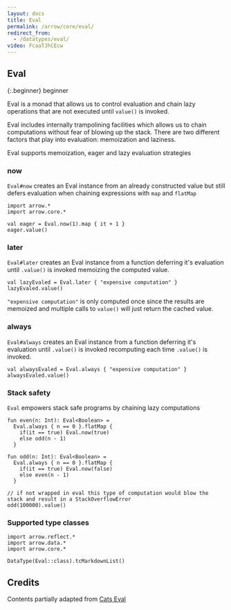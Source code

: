 ```yaml
---
layout: docs
title: Eval
permalink: /arrow/core/eval/
redirect_from:
  - /datatypes/eval/
video: FcaaTJhCEcw
---
```


## Eval

{:.beginner}
beginner

Eval is a monad that allows us to control evaluation and chain lazy operations that are not executed until `value()` is invoked.

Eval includes internally trampolining facilities which allows us to chain computations without fear of blowing up the stack.
There are two different factors that play into evaluation: memoization and laziness.

Eval supports memoization, eager and lazy evaluation strategies

### now

`Eval#now` creates an Eval instance from an already constructed value but still defers evaluation when chaining expressions with `map` and `flatMap`

```kotlin:ank
import arrow.*
import arrow.core.*

val eager = Eval.now(1).map { it + 1 }
eager.value()
```

### later

`Eval#later` creates an Eval instance from a function deferring it's evaluation until `.value()` is invoked memoizing the computed value.

```kotlin:ank
val lazyEvaled = Eval.later { "expensive computation" }
lazyEvaled.value()
```

`"expensive computation"` is only computed once since the results are memoized and multiple calls to `value()` will just return the cached value.

### always

`Eval#always` creates an Eval instance from a function deferring it's evaluation until `.value()` is invoked recomputing each time `.value()` is invoked.

```kotlin:ank
val alwaysEvaled = Eval.always { "expensive computation" }
alwaysEvaled.value()
```

### Stack safety

`Eval` empowers stack safe programs by chaining lazy computations

```kotlin:ank
fun even(n: Int): Eval<Boolean> =
  Eval.always { n == 0 }.flatMap {
    if(it == true) Eval.now(true)
    else odd(n - 1)
  }

fun odd(n: Int): Eval<Boolean> =
  Eval.always { n == 0 }.flatMap {
    if(it == true) Eval.now(false)
    else even(n - 1)
  }

// if not wrapped in eval this type of computation would blow the stack and result in a StackOverflowError
odd(100000).value()
```

### Supported type classes

```kotlin:ank:replace
import arrow.reflect.*
import arrow.data.*
import arrow.core.*

DataType(Eval::class).tcMarkdownList()
```

## Credits

Contents partially adapted from [Cats Eval](https://typelevel.org/cats/datatypes/eval.html)
